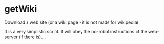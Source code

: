 # getWiki
Download a web site (or a wiki page - it is not made for wikipedia)

It is a very simplistic script. It will obey the no-robot instructions of the web-server (if there is).... 

